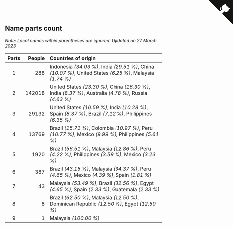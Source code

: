 ## Name parts count

*Note: Local names within parentheses are ignored.*
*Updated on 27 March 2023*

| Parts | People | Countries of origin |
| :--: | ---: | :--- |
| 1 | 288 | Indonesia *(34.03 %)*, India *(29.51 %)*, China *(10.07 %)*, United States *(6.25 %)*, Malaysia *(1.74 %)* |
| 2 | 142018 | United States *(23.30 %)*, China *(16.30 %)*, India *(8.37 %)*, Australia *(4.78 %)*, Russia *(4.63 %)* |
| 3 | 29132 | United States *(10.59 %)*, India *(10.28 %)*, Spain *(8.37 %)*, Brazil *(7.12 %)*, Philippines *(6.35 %)* |
| 4 | 13769 | Brazil *(15.71 %)*, Colombia *(10.97 %)*, Peru *(10.77 %)*, Mexico *(9.99 %)*, Philippines *(5.61 %)* |
| 5 | 1920 | Brazil *(56.51 %)*, Malaysia *(12.86 %)*, Peru *(4.22 %)*, Philippines *(3.59 %)*, Mexico *(3.23 %)* |
| 6 | 387 | Brazil *(43.15 %)*, Malaysia *(34.37 %)*, Peru *(4.65 %)*, Mexico *(4.39 %)*, Spain *(1.81 %)* |
| 7 | 43 | Malaysia *(53.49 %)*, Brazil *(32.56 %)*, Egypt *(4.65 %)*, Spain *(2.33 %)*, Guatemala *(2.33 %)* |
| 8 | 8 | Brazil *(62.50 %)*, Malaysia *(12.50 %)*, Dominican Republic *(12.50 %)*, Egypt *(12.50 %)* |
| 9 | 1 | Malaysia *(100.00 %)* |


<a href="https://github.com/JustinTimeCuber/wca_statistics" class="github-corner" aria-label="View source on Github"><svg width="80" height="80" viewBox="0 0 250 250" style="fill:#151513; color:#fff; position: absolute; top: 0; border: 0; right: 0;" aria-hidden="true"><path d="M0,0 L115,115 L130,115 L142,142 L250,250 L250,0 Z"></path><path d="M128.3,109.0 C113.8,99.7 119.0,89.6 119.0,89.6 C122.0,82.7 120.5,78.6 120.5,78.6 C119.2,72.0 123.4,76.3 123.4,76.3 C127.3,80.9 125.5,87.3 125.5,87.3 C122.9,97.6 130.6,101.9 134.4,103.2" fill="currentColor" style="transform-origin: 130px 106px;" class="octo-arm"></path><path d="M115.0,115.0 C114.9,115.1 118.7,116.5 119.8,115.4 L133.7,101.6 C136.9,99.2 139.9,98.4 142.2,98.6 C133.8,88.0 127.5,74.4 143.8,58.0 C148.5,53.4 154.0,51.2 159.7,51.0 C160.3,49.4 163.2,43.6 171.4,40.1 C171.4,40.1 176.1,42.5 178.8,56.2 C183.1,58.6 187.2,61.8 190.9,65.4 C194.5,69.0 197.7,73.2 200.1,77.6 C213.8,80.2 216.3,84.9 216.3,84.9 C212.7,93.1 206.9,96.0 205.4,96.6 C205.1,102.4 203.0,107.8 198.3,112.5 C181.9,128.9 168.3,122.5 157.7,114.1 C157.9,116.9 156.7,120.9 152.7,124.9 L141.0,136.5 C139.8,137.7 141.6,141.9 141.8,141.8 Z" fill="currentColor" class="octo-body"></path></svg></a><style>.github-corner:hover .octo-arm{animation:octocat-wave 560ms ease-in-out}@keyframes octocat-wave{0%,100%{transform:rotate(0)}20%,60%{transform:rotate(-25deg)}40%,80%{transform:rotate(10deg)}}@media (max-width:500px){.github-corner:hover .octo-arm{animation:none}.github-corner .octo-arm{animation:octocat-wave 560ms ease-in-out}}</style>
